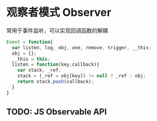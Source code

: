 # 观察者模式 Observer

常用于事件监听，可以实现回调函数的解耦

```js
Event = function{
  var listen, log, obj, one, remove, trigger, __this;
  obj = {};
  __this = this;
  listen = function(key,callback){
    var stack, _ref;
    stack = (_ref = obj[key]) != null ? _ref : obj;
    return stack.push(callback);
  }
}
```

## TODO: JS Observable API
